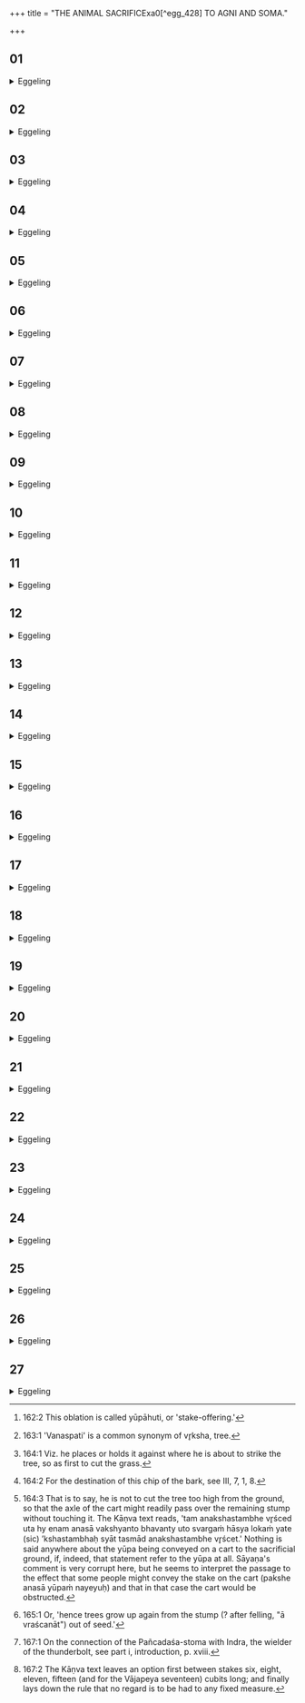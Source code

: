 +++
title = "THE ANIMAL SACRIFICExa0[^egg_428] TO AGNI AND SOMA."

+++


##  01
<details><summary>Eggeling</summary>

1. Being about to cut the sacrificial stake, he offers [^egg_429] with a verse addressed to Vishṇu. For the stake belongs to Vishṇu; therefore he offers with a verse addressed to Vishṇu.

[^egg_429]: 162:2 This oblation is called yūpāhuti, or 'stake-offering.'
</details>

##  02
<details><summary>Eggeling</summary>

2. And again, why he offers with a verse addressed to Vishṇu--Vishṇu being the sacrifice, he thus approaches the stake by means of the sacrifice: therefore he offers with a verse addressed to Vishṇu.
</details>

##  03
<details><summary>Eggeling</summary>

3. If he offers with the offering-spoon, he offers after taking ghee by four ladlings; and if he offers with the dipping-spoon, he offers after 'cutting out' (some ghee from the pot) with the dipping-spoon,--with the text (Vāj. S. V, 41), 'Stride thou widely,

 O Vishṇu, make wide room for our abode! drink the ghee, thou born of ghee, and speed the lord of the sacrifice ever onwards! Hail!'
</details>

##  04
<details><summary>Eggeling</summary>

4. He takes the ghee which is left (in the melting-pot). Whatever chopping-knife the carpenter uses, that the carpenter now takes. They then proceed (to the wood). Whatever (tree) they select for the stake,
</details>

##  05
<details><summary>Eggeling</summary>

5. That he touches while muttering (Vāj. S. V, 42),--or he salutes it while standing behind it with his face towards the east,--'I have passed over the others, I have not gone nigh the others--' he does indeed pass over others and does not go near to others: wherefore he says, 'I have passed over the others, I have not gone nigh the others.'
</details>

##  06
<details><summary>Eggeling</summary>

6. 'Thee have I found on the nearer side of the farther, and on the farther side of the nearer;' he does indeed fell it on the nearer side of the farther, of those that are farther away from it; and 'on the farther side of the nearer,' he says, because he does fell it on the farther side of the nearer, of those that are on this side of it. This is why he says, 'Thee have I found on the nearer side of the farther, and on the farther side of the nearer.'
</details>

##  07
<details><summary>Eggeling</summary>

7. 'Thee do we favour, O divine lord of the forest [^egg_430], for the worship of the gods.' As for the good work, he would favour (select) one from amidst many (men) and he (the chosen) would be well-disposed to that work, even so does he now, for the good work, favour that (tree) from amidst many, and it becomes well-disposed to the felling.

[^egg_430]: 163:1 'Vanaspati' is a common synonym of vr̥ksha, tree.
</details>

##  08
<details><summary>Eggeling</summary>

8. 'Thee may the gods favour for the worship of the gods!' for that is truly successful which the gods favour for the good work: therefore he says, 'Thee may the gods favour for the worship of the gods!'
</details>

##  09
<details><summary>Eggeling</summary>

9. He then touches it with the dipping-spoon, with, 'For Vishṇu, thee!' for the stake belongs to Vishṇu, since Vishṇu is the sacrifice, and he fells this (tree) for the sacrifice: therefore he says, 'For Vishṇu, thee!'
</details>

##  10
<details><summary>Eggeling</summary>

10. He then places a blade of darbha-grass between [^egg_431], with, 'O plant, shield it!' for the axe is a thunderbolt; but thus that thunderbolt, the axe, does not hurt it (the tree). He then strikes with the axe, with, 'O axe, hurt it not!' for the axe is a thunderbolt, but thus that thunderbolt, the axe, does not hurt it.

[^egg_431]: 164:1 Viz. he places or holds it against where he is about to strike the tree, so as first to cut the grass.
</details>

##  11
<details><summary>Eggeling</summary>

11. The first chip [^egg_432] which he cuts off, he takes (and lays aside). Let him cut (the tree) so as to cause no obstruction to the axle [^egg_433]. For, indeed, it is on a cart that they convey it, and in this way he does not obstruct the cart.

[^egg_432]: 164:2 For the destination of this chip of the bark, see III, 7, 1, 8.

[^egg_433]: 164:3 That is to say, he is not to cut the tree too high from the ground, so that the axle of the cart might readily pass over the remaining stump without touching it. The Kāṇva text reads, 'tam anakshastambhe vr̥śced uta hy enam anasā vakshyanto bhavanty uto svargaṁ hāsya lokaṁ yate (sic) ’kshastambhaḥ syāt tasmād anakshastambhe vr̥ścet.' Nothing is said anywhere about the yūpa being conveyed on a cart to the sacrificial ground, if, indeed, that statement refer to the yūpa at all. Sāyaṇa's comment is very corrupt here, but he seems to interpret the passage to the effect that some people might convey the stake on the cart (pakshe anasā yūpaṁ nayeyuḥ) and that in that case the cart would be obstructed.
</details>

##  12
<details><summary>Eggeling</summary>

12. Let him cut it so as to fall towards the east, for the east is the quarter of the gods; or towards the north, for the north is the quarter of men; or towards the west. But let him take care to keep it from (falling towards) the southern quarter, for that is the quarter of the Fathers: therefore he must take care to keep it from the southern quarter.
</details>

##  13
<details><summary>Eggeling</summary>

13. The falling (tree) he addresses with the text (Vāj. S. V; 43), 'Graze not the sky! hurt not the air! unite with the earth!' for verily that (tree) which they cut for the stake is a thunderbolt, and these worlds tremble for fear of that falling thunderbolt; but he thereby propitiates it for these worlds, and thus propitiated it injures not these worlds.
</details>

##  14
<details><summary>Eggeling</summary>

14. Now when he says, 'Graze not the sky,' he means to say, 'Injure not the sky!' In the words 'hurt not the air' there is nothing obscure. By 'Unite with the earth,' he means to say, 'Be thou in harmony with the earth!' 'For this sharp-edged axe hath led thee forward unto great bliss,' for this sharp axe indeed leads it forward.
</details>

##  15
<details><summary>Eggeling</summary>

15. Upon the stump he then offers ghee, 'lest the evil spirits should rise therefrom after (the tree):' ghee being a thunderbolt, he thus repels the evil spirits by means of the thunderbolt, and thus the evil spirits do not rise therefrom after it. And ghee being seed, he thus endows the trees with that seed; and from that seed (in) the stump trees are afterwards produced [^egg_434].

[^egg_434]: 165:1 Or, 'hence trees grow up again from the stump (? after felling, "ā vraścanāt") out of seed.'
</details>

##  16
<details><summary>Eggeling</summary>

16. He sacrifices with, 'Grow thou out of this, O lord of the forest, with a hundred shoots!

 May we grow out with a thousand shoots!' There is nothing obscure in this.
</details>

##  17
<details><summary>Eggeling</summary>

17. Thereupon he cuts it (the stake of the proper length): of whatever length he cuts it the first time, so long let it remain.
</details>

##  18
<details><summary>Eggeling</summary>

18. He may cut it five cubits long; for fivefold is the sacrifice and fivefold is the animal (victim), and five seasons there are in the year: therefore he may cut it five cubits long.
</details>

##  19
<details><summary>Eggeling</summary>

19. He may cut it six cubits long; for six seasons there are in the year; and the year is a thunderbolt, as the sacrificial stake is a thunderbolt: therefore he may cut it six cubits long.
</details>

##  20
<details><summary>Eggeling</summary>

20. He may cut it eight cubits long, (for eight syllables has the Gāyatrī, and the Gāyatrī is the fore-part of the sacrifice, as the sacrificial stake is the fore-part of the sacrifice: therefore he may cut it eight cubits long.
</details>

##  21
<details><summary>Eggeling</summary>

21. He may cut it nine cubits long, for threefold is the sacrifice, and 'nine' is threefold: therefore he may cut it nine cubits long.
</details>

##  22
<details><summary>Eggeling</summary>

22. He may cut it eleven cubits long, for eleven syllables has the Trishṭubh, and the Trishṭubh is a thunderbolt, as the sacrificial stake is a thunderbolt: therefore he may cut it eleven cubits long.
</details>

##  23
<details><summary>Eggeling</summary>

23. He may cut it twelve cubits long, for twelve months there are in the year, and the year is a thunderbolt, as the sacrificial stake is a thunderbolt: therefore he may cut it twelve cubits long.
</details>

##  24
<details><summary>Eggeling</summary>

24. He may cut it thirteen cubits long, for thirteen months there are in a year, and the year is a thunderbolt, as the sacrificial stake is a thunderbolt: therefore he may cut it thirteen cubits long.
</details>

##  25
<details><summary>Eggeling</summary>

25. He may cut it fifteen cubits long, for the

fifteen-versed chant is a thunderbolt [^egg_435], as the sacrificial stake is a thunderbolt: therefore he may cut it fifteen cubits long.

[^egg_435]: 167:1 On the connection of the Pañcadaśa-stoma with Indra, the wielder of the thunderbolt, see part i, introduction, p. xviii.
</details>

##  26
<details><summary>Eggeling</summary>

26. The sacrificial stake of the Vājapeya sacrifice is seventeen cubits long. Indeed, it may be unmeasured [^egg_436], for with that same unmeasured thunderbolt did the gods conquer the unmeasured; and in like manner does he now conquer the unmeasured with that unmeasured thunderbolt: therefore it may even be unmeasured.

[^egg_436]: 167:2 The Kāṇva text leaves an option first between stakes six, eight, eleven, fifteen (and for the Vājapeya seventeen) cubits long; and finally lays down the rule that no regard is to be had to any fixed measure.
</details>

##  27
<details><summary>Eggeling</summary>

27. It is (made to be) eight-cornered, for eight syllables has the Gāyatrī, and the Gāyatrī is the fore-part of the sacrifice, as this (stake) is the forepart of the sacrifice: therefore it is eight-cornered.
</details>